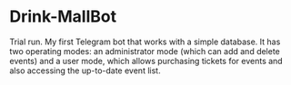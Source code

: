 # Drink-MallBot
Trial run. My first Telegram bot that works with a simple database. It has two operating modes: an administrator mode (which can add and delete events) and a user mode, which allows purchasing tickets for events and also accessing the up-to-date event list.
